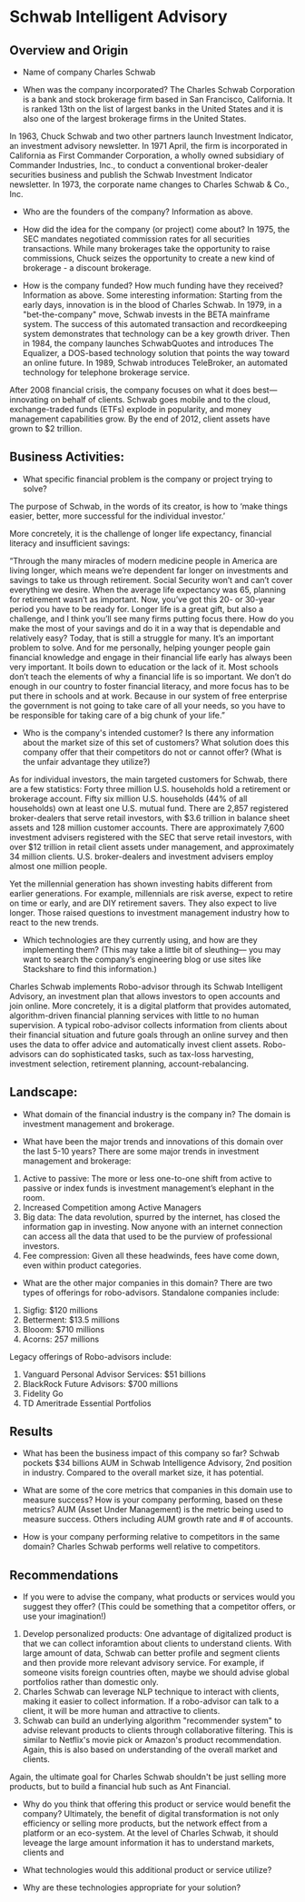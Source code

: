 # Schwab Intelligent Advisory

## Overview and Origin

* Name of company
Charles Schwab

* When was the company incorporated?
The Charles Schwab Corporation is a bank and stock brokerage firm based in San Francisco, California. It is ranked 13th on the list of largest banks in the United States and it is also one of the largest brokerage firms in the United States. 

In 1963, Chuck Schwab and two other partners launch Investment Indicator, an investment advisory newsletter. In 1971 April, the firm is incorporated in California as First Commander Corporation, a wholly owned subsidiary of Commander Industries, Inc., to conduct a conventional broker-dealer securities business and publish the Schwab Investment Indicator newsletter.  In 1973, the corporate name changes to Charles Schwab & Co., Inc.  

* Who are the founders of the company?
Information as above.

* How did the idea for the company (or project) come about?
In 1975, the SEC mandates negotiated commission rates for all securities transactions. While many brokerages take the opportunity to raise commissions, Chuck seizes the opportunity to create a new kind of brokerage - a discount brokerage. 

* How is the company funded? How much funding have they received?
Information as above.  Some interesting information:
Starting from the early days, innovation is in the blood of Charles Schwab.  In 1979, in a "bet-the-company" move, Schwab invests in the BETA mainframe system.  The success of this automated transaction and recordkeeping system demonstrates that technology can be a key growth driver.  Then in 1984, the company launches SchwabQuotes and introduces The Equalizer, a DOS-based technology solution that points the way toward an online future.  In 1989, Schwab introduces TeleBroker, an automated technology for telephone brokerage service.  

After 2008 financial crisis, the company focuses on what it does best—innovating on behalf of clients.  Schwab goes mobile and to the cloud, exchange-traded funds (ETFs) explode in popularity, and money management capabilities grow. By the end of 2012, client assets have grown to $2 trillion. 

## Business Activities:

* What specific financial problem is the company or project trying to solve?

The purpose of Schwab, in the words of its creator, is how to ‘make things easier, better, more successful for the individual investor.’ 

More concretely, it is the challenge of longer life expectancy, financial literacy and insufficient savings:

“Through the many miracles of modern medicine people in America are living longer, which means we’re dependent far longer on investments and savings to take us through retirement. Social Security won’t and can’t cover everything we desire. When the average life expectancy was 65, planning for retirement wasn’t as important. Now, you’ve got this 20- or 30-year period you have to be ready for. Longer life is a great gift, but also a challenge, and I think you’ll see many firms putting focus there. How do you make the most of your savings and do it in a way that is dependable and relatively easy? Today, that is still a struggle for many. It’s an important problem to solve.  And for me personally, helping younger people gain financial knowledge and engage in their financial life early has always been very important. It boils down to education or the lack of it. Most schools don’t teach the elements of why a financial life is so important. We don’t do enough in our country to foster financial literacy, and more focus has to be put there in schools and at work. Because in our system of free enterprise the government is not going to take care of all your needs, so you have to be responsible for taking care of a big chunk of your life.”

* Who is the company's intended customer?  Is there any information about the market size of this set of customers?
What solution does this company offer that their competitors do not or cannot offer? (What is the unfair advantage they utilize?)

As for individual investors, the main targeted customers for Schwab, there are a few statistics:  Forty three million U.S. households hold a retirement or brokerage account.  Fifty six million U.S. households (44% of all households) own at least one U.S. mutual fund.  There are 2,857 registered broker-dealers that serve retail investors, with $3.6 trillion in balance sheet assets and 128 million customer accounts.  There are approximately 7,600 investment advisers registered with the SEC that serve retail investors, with over $12 trillion in retail client assets under management, and approximately 34 million clients.  U.S. broker-dealers and investment advisers employ almost one million people.  

Yet the millennial generation has shown investing habits different from earlier generations.  For example, millennials are risk averse, expect to retire on time or early, and are DIY retirement savers.  They also expect to live longer.  Those raised questions to investment management industry how to react to the new trends.

* Which technologies are they currently using, and how are they implementing them? (This may take a little bit of sleuthing–– you may want to search the company’s engineering blog or use sites like Stackshare to find this information.)

Charles Schwab implements Robo-advisor through its Schwab Intelligent Advisory, an investment plan that allows investors to open accounts and join online.  More concretely, it is a digital platform that provides automated, algorithm-driven financial planning services with little to no human supervision. A typical robo-advisor collects information from clients about their financial situation and future goals through an online survey and then uses the data to offer advice and automatically invest client assets.  Robo-advisors can do sophisticated tasks, such as tax-loss harvesting, investment selection, retirement planning, account-rebalancing.

## Landscape:

* What domain of the financial industry is the company in?
The domain is investment management and brokerage.

* What have been the major trends and innovations of this domain over the last 5-10 years?
There are some major trends in investment management and brokerage:
1. Active to passive: The more or less one-to-one shift from active to passive or index funds is investment management’s elephant in the room.
2. Increased Competition among Active Managers
3. Big data: The data revolution, spurred by the internet, has closed the information gap in investing. Now anyone with an internet connection can access all the data that used to be the purview of professional investors.
4. Fee compression: Given all these headwinds, fees have come down, even within product categories.

* What are the other major companies in this domain?
There are two types of offerings for robo-advisors.  Standalone companies include:
1. Sigfig: $120 millions
2. Betterment: $13.5 millions
3. Blooom: $710 millions
4. Acorns: 257 millions

Legacy offerings of Robo-advisors include: 
1. Vanguard Personal Advisor Services: $51 billions
2. BlackRock Future Advisors: $700 millions
3. Fidelity Go
4. TD Ameritrade Essential Portfolios

## Results

* What has been the business impact of this company so far?
Schwab pockets $34 billions AUM in Schwab Intelligence Advisory, 2nd position in industry.  Compared to the overall market size, it has potential.

* What are some of the core metrics that companies in this domain use to measure success? How is your company performing, based on these metrics?
AUM (Asset Under Management) is the metric being used to measure success.  Others including AUM growth rate and # of accounts.  

* How is your company performing relative to competitors in the same domain?
Charles Schwab performs well relative to competitors.

## Recommendations

* If you were to advise the company, what products or services would you suggest they offer? (This could be something that a competitor offers, or use your imagination!) 
1. Develop personalized products: One advantage of digitalized product is that we can collect inforamtion about clients to understand clients.  With large amount of data, Schwab can better profile and segment clients and then provide more relevant advisory service.  For example, if someone visits foreign countries often, maybe we should advise global portfolios rather than domestic only.
2. Charles Schwab can leverage NLP technique to interact with clients, making it easier to collect information.  If a robo-advisor can talk to a client, it will be more human and attractive to clients.
3. Schwab can build an underlying algorithm "recommender system" to advise relevant products to clients through collaborative filtering.  This is similar to Netflix's movie pick or Amazon's product recommendation.  Again, this is also based on understanding of the overall market and clients.

Again, the ultimate goal for Charles Schwab shouldn't be just selling more products, but to build a financial hub such as Ant Financial.

* Why do you think that offering this product or service would benefit the company?
Ultimately, the benefit of digital transformation is not only efficiency or selling more products, but the network effect from a platform or an eco-system.  At the level of Charles Schwab, it should leveage the large amount information it has to understand markets, clients and 

* What technologies would this additional product or service utilize? 

* Why are these technologies appropriate for your solution?
